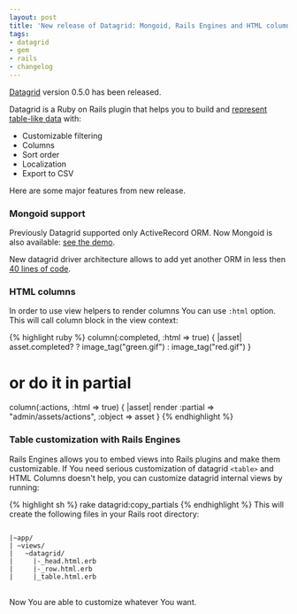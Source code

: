 ```yaml
---
layout: post
title: 'New release of Datagrid: Mongoid, Rails Engines and HTML columns support'
tags: 
- datagrid
- gem
- rails
- changelog
---
```


[Datagrid](https://github.com/bogdan/datagrid) version 0.5.0 has been released. 

Datagrid is a Ruby on Rails plugin that helps you to build and [represent table-like data](http://datagrid.heroku.com) with:

* Customizable filtering
* Columns
* Sort order
* Localization
* Export to CSV

Here are some major features from new release.
<!--more-->

### Mongoid support

Previously Datagrid supported only ActiveRecord ORM. Now Mongoid is also available: [see the demo](http://datagrid.heroku.com/document_reports).

New datagrid driver architecture allows to add yet another ORM in less then [40 lines of code](https://github.com/bogdan/datagrid/blob/master/lib/datagrid/drivers/mongoid.rb).

### HTML columns

In order to use view helpers to render columns You can use `:html` option.
This will call column block in the view context:

{% highlight ruby %}
column(:completed, :html => true) { |asset| asset.completed? ? image_tag("green.gif") : image_tag("red.gif") }
# or do it in partial
column(:actions, :html => true) { |asset| render :partial => "admin/assets/actions", :object => asset }
{% endhighlight %}


### Table customization with Rails Engines

Rails Engines allows you to embed views into Rails plugins and make them customizable.
If You need serious customization of datagrid `<table>` and HTML Columns doesn't help, you can customize datagrid internal views by running:

{% highlight sh %}
rake datagrid:copy_partials
{% endhighlight %}
This will create the following files in your Rails root directory:

<pre>
<code>
|~app/
| ~views/
|   ~datagrid/
|     |-_head.html.erb
|     |-_row.html.erb
|     |_table.html.erb
</code>
</pre>

Now You are able to customize whatever You want.
